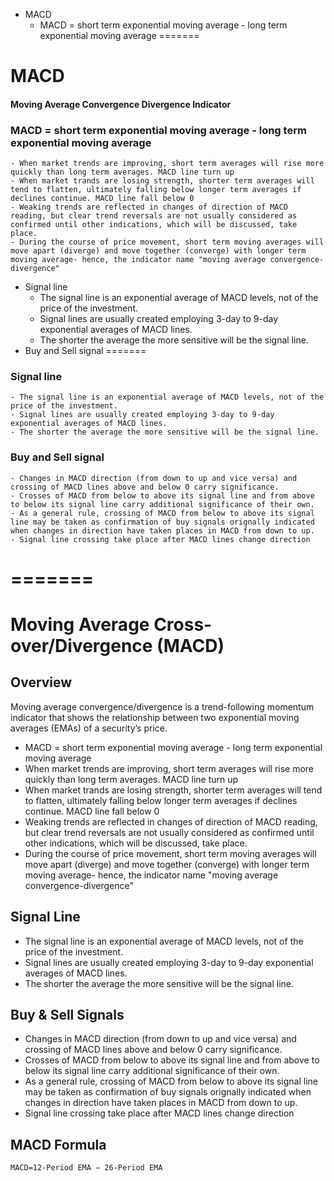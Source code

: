 
* MACD
    - MACD = short term exponential moving average - long term exponential moving average
=======

# MACD
#### Moving Average Convergence Divergence Indicator 
### MACD = short term exponential moving average - long term exponential moving average

    - When market trends are improving, short term averages will rise more quickly than long term averages. MACD line turn up
    - When market trands are losing strength, shorter term averages will tend to flatten, ultimately falling below longer term averages if declines continue. MACD line fall below 0
    - Weaking trends are reflected in changes of direction of MACD reading, but clear trend reversals are not usually considered as confirmed until other indications, which will be discussed, take place.
    - During the course of price movement, short term moving averages will move apart (diverge) and move together (converge) with longer term moving average- hence, the indicator name "moving average convergence-divergence"

* Signal line
    - The signal line is an exponential average of MACD levels, not of the price of the investment. 
    - Signal lines are usually created employing 3-day to 9-day exponential averages of MACD lines.
    - The shorter the average the more sensitive will be the signal line.
* Buy and Sell signal
=======
### Signal line
    - The signal line is an exponential average of MACD levels, not of the price of the investment. 
    - Signal lines are usually created employing 3-day to 9-day exponential averages of MACD lines.
    - The shorter the average the more sensitive will be the signal line.
### Buy and Sell signal

    - Changes in MACD direction (from down to up and vice versa) and crossing of MACD lines above and below 0 carry significance.
    - Crosses of MACD from below to above its signal line and from above to below its signal line carry additional significance of their own.
    - As a general rule, crossing of MACD from below to above its signal line may be taken as confirmation of buy signals orignally indicated when changes in direction have taken places in MACD from down to up.
    - Signal line crossing take place after MACD lines change direction

=======
=======
# Moving Average Cross-over/Divergence (MACD)


## Overview

Moving average convergence/divergence is a trend-following momentum indicator that shows the relationship between two exponential moving averages (EMAs) of a security’s price.
- MACD = short term exponential moving average - long term exponential moving average
- When market trends are improving, short term averages will rise more quickly than long term averages. MACD line turn up
- When market trands are losing strength, shorter term averages will tend to flatten, ultimately falling below longer term averages if declines continue. MACD line fall below 0
- Weaking trends are reflected in changes of direction of MACD reading, but clear trend reversals are not usually considered as confirmed until other indications, which will be discussed, take place.
- During the course of price movement, short term moving averages will move apart (diverge) and move together (converge) with longer term moving average- hence, the indicator name "moving average convergence-divergence"

## Signal Line
  - The signal line is an exponential average of MACD levels, not of the price of the investment. 
  - Signal lines are usually created employing 3-day to 9-day exponential averages of MACD lines.
  - The shorter the average the more sensitive will be the signal line.

## Buy & Sell Signals
- Changes in MACD direction (from down to up and vice versa) and crossing of MACD lines above and below 0 carry significance.
- Crosses of MACD from below to above its signal line and from above to below its signal line carry additional significance of their own.
- As a general rule, crossing of MACD from below to above its signal line may be taken as confirmation of buy signals orignally indicated when changes in direction have taken places in MACD from down to up.
- Signal line crossing take place after MACD lines change direction

## MACD Formula

~~~
MACD=12-Period EMA − 26-Period EMA
~~~

